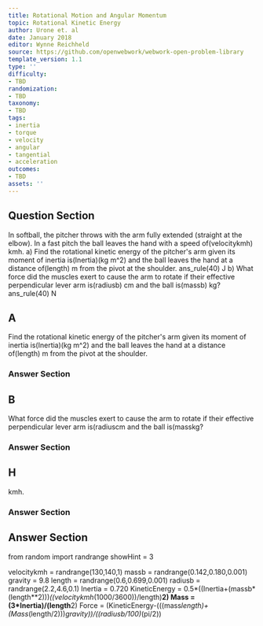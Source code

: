 ```yaml
---
title: Rotational Motion and Angular Momentum
topic: Rotational Kinetic Energy
author: Urone et. al
date: January 2018
editor: Wynne Reichheld
source: https://github.com/openwebwork/webwork-open-problem-library
template_version: 1.1
type: ''
difficulty:
- TBD
randomization:
- TBD
taxonomy:
- TBD
tags:
- inertia
- torque
- velocity
- angular
- tangential
- acceleration
outcomes:
- TBD
assets: ''
---
```


## Question Section 

In softball, the pitcher throws with the arm fully extended (straight at the elbow). In a fast pitch the ball leaves the hand with a speed of(velocitykmh) kmh. 
a) Find the rotational kinetic energy of the pitcher's arm given its moment of inertia is(Inertia)(kg m^2) and the ball leaves the hand at a distance of(length) m from the pivot at the shoulder. 
ans_rule(40) J
b) What force did the muscles exert to cause the arm to rotate if their effective perpendicular lever arm is(radiusb) cm and the ball is(massb) kg?
ans_rule(40) N

## A
Find the rotational kinetic energy of the pitcher's arm given its moment of inertia is(Inertia)(kg m^2) and the ball leaves the hand at a distance of(length) m from the pivot at the shoulder. 
### Answer Section
## B
What force did the muscles exert to cause the arm to rotate if their effective perpendicular lever arm is(radiuscm and the ball is(masskg?
### Answer Section
## H
kmh. 
### Answer Section


## Answer Section

from random import randrange
showHint = 3

velocitykmh = randrange(130,140,1)
massb = randrange(0.142,0.180,0.001)
gravity = 9.8
length = randrange(0.6,0.699,0.001)
radiusb = randrange(2.2,4.6,0.1)
Inertia = 0.720
KineticEnergy = 0.5*((Inertia+(massb*(length**2)))*((velocitykmh*(1000/3600))/length)**2)
Mass = (3*Inertia)/(length**2)
Force = (KineticEnergy-(((mass*length)+(Mass*(length/2)))*gravity))/((radiusb/100)*(pi/2))